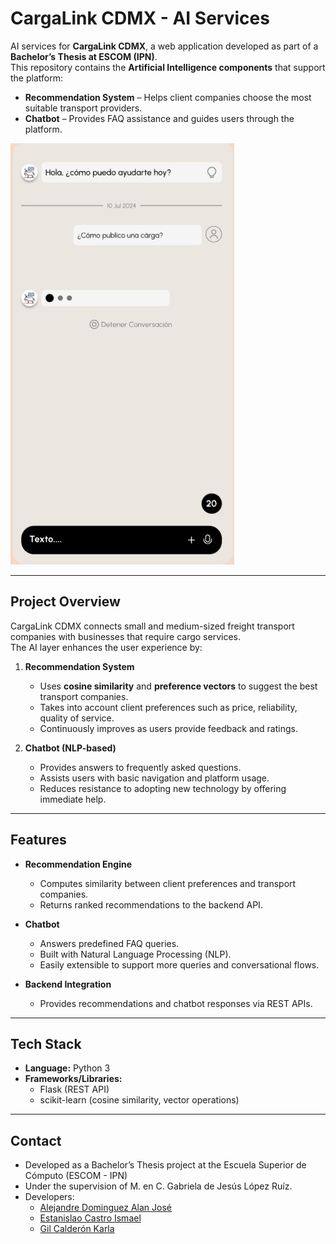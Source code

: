 # CargaLink CDMX - AI Services

AI services for **CargaLink CDMX**, a web application developed as part of a **Bachelor’s Thesis at ESCOM (IPN)**.  
This repository contains the **Artificial Intelligence components** that support the platform:  

- **Recommendation System** – Helps client companies choose the most suitable transport providers.  
- **Chatbot** – Provides FAQ assistance and guides users through the platform.  

![Chatbot view](chatbot.jpg)

---

## Project Overview

CargaLink CDMX connects small and medium-sized freight transport companies with businesses that require cargo services.  
The AI layer enhances the user experience by:  

1. **Recommendation System**  
   - Uses **cosine similarity** and **preference vectors** to suggest the best transport companies.  
   - Takes into account client preferences such as price, reliability, quality of service.  
   - Continuously improves as users provide feedback and ratings.  

2. **Chatbot (NLP-based)**  
   - Provides answers to frequently asked questions.  
   - Assists users with basic navigation and platform usage.  
   - Reduces resistance to adopting new technology by offering immediate help.  

---

## Features

- **Recommendation Engine**  
  - Computes similarity between client preferences and transport companies.  
  - Returns ranked recommendations to the backend API.  

- **Chatbot**  
  - Answers predefined FAQ queries.  
  - Built with Natural Language Processing (NLP).  
  - Easily extensible to support more queries and conversational flows.  

- **Backend Integration**  
  - Provides recommendations and chatbot responses via REST APIs.  

---

## Tech Stack

- **Language:** Python 3  
- **Frameworks/Libraries:**  
  - Flask (REST API)  
  - scikit-learn (cosine similarity, vector operations)  

---

## Contact
- Developed as a Bachelor’s Thesis project at the Escuela Superior de Cómputo (ESCOM - IPN)
- Under the supervision of M. en C. Gabriela de Jesús López Ruíz.
- Developers:
  - [Alejandre Dominguez Alan José](https://github.com/H4d3rach)
  - [Estanislao Castro Ismael](https://github.com/Shutman-ZTAY)
  - [Gil Calderón Karla](https://github.com/karla-gilcal)
